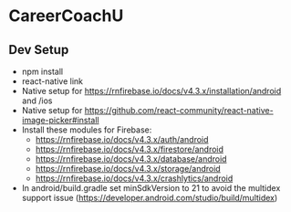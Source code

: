 # CareerCoachU

## Dev Setup

- npm install
- react-native link
- Native setup for https://rnfirebase.io/docs/v4.3.x/installation/android and /ios
- Native setup for https://github.com/react-community/react-native-image-picker#install
- Install these modules for Firebase:
  - https://rnfirebase.io/docs/v4.3.x/auth/android
  - https://rnfirebase.io/docs/v4.3.x/firestore/android
  - https://rnfirebase.io/docs/v4.3.x/database/android
  - https://rnfirebase.io/docs/v4.3.x/storage/android
  - https://rnfirebase.io/docs/v4.3.x/crashlytics/android
- In android/build.gradle set minSdkVersion to 21 to avoid the multidex support issue (https://developer.android.com/studio/build/multidex)
